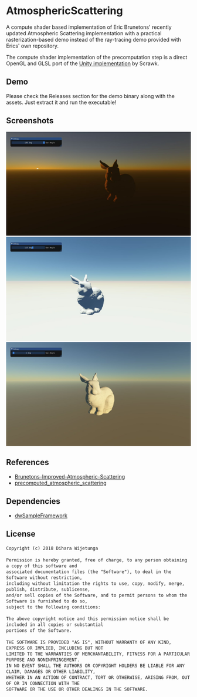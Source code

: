 # AtmosphericScattering
A compute shader based implementation of Eric Brunetons' recently updated Atmospheric Scattering implementation with a practical rasterization-based demo instead of the ray-tracing demo provided with Erics' own repository.

The compute shader implementation of the precomputation step is a direct OpenGL and GLSL port of the [Unity implementation](https://github.com/Scrawk/Brunetons-Improved-Atmospheric-Scattering) by Scrawk.

## Demo
Please check the Releases section for the demo binary along with the assets. Just extract it and run the executable!

## Screenshots

![AtmosphericScattering](data/atmosphere_1.jpg)
![AtmosphericScattering](data/atmosphere_2.jpg)
![AtmosphericScattering](data/atmosphere_3.jpg)

## References
* [Brunetons-Improved-Atmospheric-Scattering](https://github.com/Scrawk/Brunetons-Improved-Atmospheric-Scattering)
* [precomputed_atmospheric_scattering](https://github.com/ebruneton/precomputed_atmospheric_scattering)

## Dependencies
* [dwSampleFramework](https://github.com/diharaw/dwSampleFramework) 

## License
```
Copyright (c) 2018 Dihara Wijetunga

Permission is hereby granted, free of charge, to any person obtaining a copy of this software and 
associated documentation files (the "Software"), to deal in the Software without restriction, 
including without limitation the rights to use, copy, modify, merge, publish, distribute, sublicense,
and/or sell copies of the Software, and to permit persons to whom the Software is furnished to do so, 
subject to the following conditions:

The above copyright notice and this permission notice shall be included in all copies or substantial
portions of the Software.

THE SOFTWARE IS PROVIDED "AS IS", WITHOUT WARRANTY OF ANY KIND, EXPRESS OR IMPLIED, INCLUDING BUT NOT 
LIMITED TO THE WARRANTIES OF MERCHANTABILITY, FITNESS FOR A PARTICULAR PURPOSE AND NONINFRINGEMENT. 
IN NO EVENT SHALL THE AUTHORS OR COPYRIGHT HOLDERS BE LIABLE FOR ANY CLAIM, DAMAGES OR OTHER LIABILITY,
WHETHER IN AN ACTION OF CONTRACT, TORT OR OTHERWISE, ARISING FROM, OUT OF OR IN CONNECTION WITH THE 
SOFTWARE OR THE USE OR OTHER DEALINGS IN THE SOFTWARE.
```
